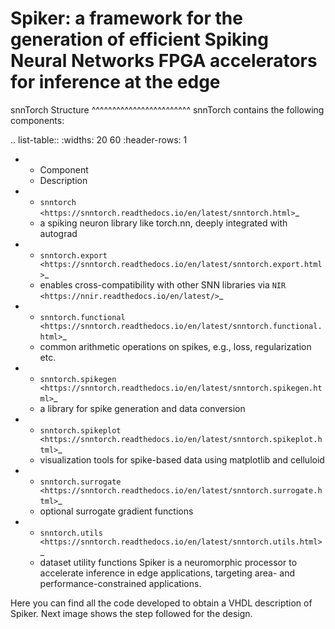 # Spiker: a framework for the generation of efficient Spiking Neural Networks FPGA accelerators for inference at the edge

snnTorch Structure
^^^^^^^^^^^^^^^^^^^^^^^^
snnTorch contains the following components: 

.. list-table::
   :widths: 20 60
   :header-rows: 1

   * - Component
     - Description
   * - `snntorch <https://snntorch.readthedocs.io/en/latest/snntorch.html>`_
     - a spiking neuron library like torch.nn, deeply integrated with autograd
   * - `snntorch.export <https://snntorch.readthedocs.io/en/latest/snntorch.export.html>`_
     - enables cross-compatibility with other SNN libraries via `NIR <https://nnir.readthedocs.io/en/latest/>`_
   * - `snntorch.functional <https://snntorch.readthedocs.io/en/latest/snntorch.functional.html>`_
     - common arithmetic operations on spikes, e.g., loss, regularization etc.
   * - `snntorch.spikegen <https://snntorch.readthedocs.io/en/latest/snntorch.spikegen.html>`_
     - a library for spike generation and data conversion
   * - `snntorch.spikeplot <https://snntorch.readthedocs.io/en/latest/snntorch.spikeplot.html>`_
     - visualization tools for spike-based data using matplotlib and celluloid
   * - `snntorch.surrogate <https://snntorch.readthedocs.io/en/latest/snntorch.surrogate.html>`_
     - optional surrogate gradient functions
   * - `snntorch.utils <https://snntorch.readthedocs.io/en/latest/snntorch.utils.html>`_
     - dataset utility functions
Spiker is a neuromorphic processor to accelerate inference in edge applications, targeting area- and performance-constrained applications.

Here you can find all the code developed to obtain a VHDL description of Spiker. Next image shows the step followed for the design.

